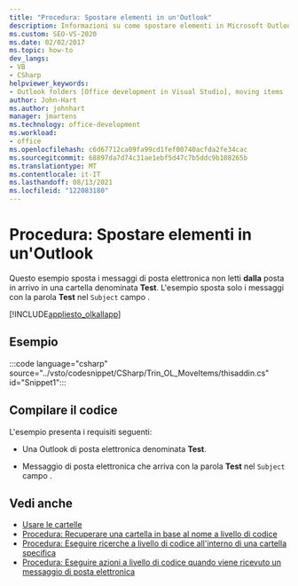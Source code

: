 ```yaml
---
title: "Procedura: Spostare elementi in un'Outlook"
description: Informazioni su come spostare elementi in Microsoft Outlook a livello di codice. Questo esempio sposta i messaggi di posta elettronica non letti dalla posta in arrivo in una cartella denominata Test.
ms.custom: SEO-VS-2020
ms.date: 02/02/2017
ms.topic: how-to
dev_langs:
- VB
- CSharp
helpviewer_keywords:
- Outlook folders [Office development in Visual Studio], moving items
author: John-Hart
ms.author: johnhart
manager: jmartens
ms.technology: office-development
ms.workload:
- office
ms.openlocfilehash: c6d67712ca09fa99cd1fef00740acfda2fe34cac
ms.sourcegitcommit: 68897da7d74c31ae1ebf5d47c7b5ddc9b108265b
ms.translationtype: MT
ms.contentlocale: it-IT
ms.lasthandoff: 08/13/2021
ms.locfileid: "122083180"
---
```

# <a name="how-to-programmatically-move-items-in-outlook"></a>Procedura: Spostare elementi in un'Outlook
  Questo esempio sposta i messaggi di posta elettronica non letti **dalla** posta in arrivo in una cartella denominata **Test**. L'esempio sposta solo i messaggi con la parola **Test** nel `Subject` campo .

 [!INCLUDE[appliesto_olkallapp](../vsto/includes/appliesto-olkallapp-md.md)]

## <a name="example"></a>Esempio
 :::code language="csharp" source="../vsto/codesnippet/CSharp/Trin_OL_MoveItems/thisaddin.cs" id="Snippet1":::

## <a name="compile-the-code"></a>Compilare il codice
 L'esempio presenta i requisiti seguenti:

- Una Outlook di posta elettronica denominata **Test**.

- Messaggio di posta elettronica che arriva con la parola **Test** nel `Subject` campo .

## <a name="see-also"></a>Vedi anche
- [Usare le cartelle](../vsto/working-with-folders.md)
- [Procedura: Recuperare una cartella in base al nome a livello di codice](../vsto/how-to-programmatically-retrieve-a-folder-by-name.md)
- [Procedura: Eseguire ricerche a livello di codice all'interno di una cartella specifica](../vsto/how-to-programmatically-search-within-a-specific-folder.md)
- [Procedura: Eseguire azioni a livello di codice quando viene ricevuto un messaggio di posta elettronica](../vsto/how-to-programmatically-perform-actions-when-an-e-mail-message-is-received.md)

